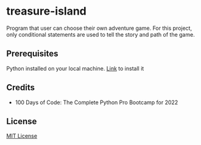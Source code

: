 # treasure-island

Program that user can choose their own adventure game. For this project, only conditional statements are used to tell the story and path of the game.

<!-- Add images/gifs -->
<!-- ![codename-generator](https://github.com/mariemueller-codes/python-mini-projects/blob/main/assets/xxx.gif) -->

## Prerequisites

Python installed on your local machine.
[Link](https://www.python.org/downloads/) to install it

## Credits
* 100 Days of Code: The Complete Python Pro Bootcamp for 2022

<!-- ## Usage
```
python helloWorld.py
```

The final result will be printed on the screen as:

```
Hello World!
``` -->

## License
[MIT License](https://github.com/mariemueller-codes/python-mini-projects/LICENSE.txt)